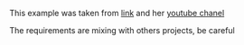This example was taken from [link](https://github.com/Lumary2/Python/tree/master/Python_HTML_flask) and her [youtube chanel](https://www.youtube.com/watch?v=XZ_gAWdGzZk&ab_channel=Lumary)

The requirements are mixing with others projects, be careful